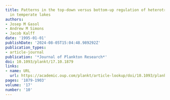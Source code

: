 ```yaml
---
title: Patterns in the top-down versus bottom-up regulation of heterotrophic nanoflagellates
  in temperate lakes
authors:
- Josep M Gasol
- Andrew M Simons
- Jacob Kalff
date: '1995-01-01'
publishDate: '2024-08-05T15:04:48.989292Z'
publication_types:
- article-journal
publication: '*Journal of Plankton Research*'
doi: 10.1093/plankt/17.10.1879
links:
- name: URL
  url: https://academic.oup.com/plankt/article-lookup/doi/10.1093/plankt/17.10.1879
pages: '1879-1903'
volume: '17'
number: '10'
---
```

